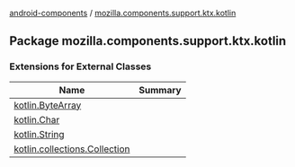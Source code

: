 [android-components](../index.md) / [mozilla.components.support.ktx.kotlin](./index.md)

## Package mozilla.components.support.ktx.kotlin

### Extensions for External Classes

| Name | Summary |
|---|---|
| [kotlin.ByteArray](kotlin.-byte-array/index.md) |  |
| [kotlin.Char](kotlin.-char/index.md) |  |
| [kotlin.String](kotlin.-string/index.md) |  |
| [kotlin.collections.Collection](kotlin.collections.-collection/index.md) |  |
